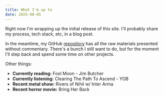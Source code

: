 ```yaml
---
title: What I'm up to
date: 2025-08-05
---
```


Right now I'm wrapping up the initial release of this site. I'll probably share my process, tech stack, etc, in a blog post.

In the meantime, my GitHub [repository](https://github.com/naheller/nate-spot) has all the raw materials presented without commentary. There's a bunch I still want to do, but for the moment I'll step back and spend some time on other projects.

Other things:

- **Currently reading:** Fool Moon - Jim Butcher
- **Currently listening:** Clearing The Path To Ascend - YOB
- **Recent metal show:** Rivers of Nihil w/ Inter Arma
- **Recent horror movie:** Bring Her Back
